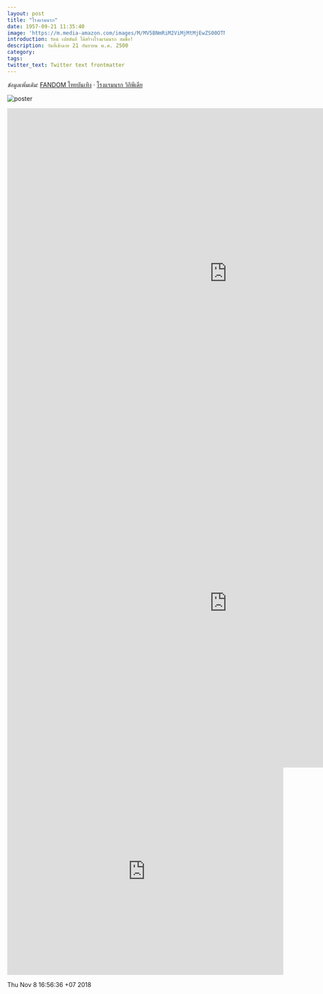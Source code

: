 ```yaml
---
layout: post
title: "โรงแรมนรก"
date: 1957-09-21 11:35:40
image: 'https://m.media-amazon.com/images/M/MV5BNmRiM2ViMjMtMjEwZS00OTNmLTlhNjEtY2NhNjI2MjIyYmQ4XkEyXkFqcGdeQXVyNDkzMDkyOTQ@.jpg'
introduction: รัตน์ เปสตันยี ได้สร้างโรงแรมนรก สมชื่อ!
description: วันที่เข้าฉาย 21 กันยายน พ.ศ. 2500
category:
tags:
twitter_text: Twitter text frontmatter
---
```

*ข้อมูลเพิ่มเติม:* [FANDOM ไทยบันเทิง](http://th.thaibunterng.wikia.com/wiki/%E0%B9%82%E0%B8%A3%E0%B8%87%E0%B9%81%E0%B8%A3%E0%B8%A1%E0%B8%99%E0%B8%A3%E0%B8%81_(2500)) · [โรงแรมนรก วิกิพีเดีย](https://th.wikipedia.org/wiki/%E0%B9%82%E0%B8%A3%E0%B8%87%E0%B9%81%E0%B8%A3%E0%B8%A1%E0%B8%99%E0%B8%A3%E0%B8%81)

![poster](https://res.cloudinary.com/sdees-reallife/image/upload/v1541663631/the-hotel-2500.jpg)

<iframe width="1017" height="763" src="https://www.youtube.com/embed/Rc6H_SWrSc8" frameborder="0" allow="accelerometer; autoplay; encrypted-media; gyroscope; picture-in-picture" allowfullscreen></iframe>

<iframe width="1017" height="763" src="https://www.youtube.com/embed/sqCH5x2HAUk" frameborder="0" allow="accelerometer; autoplay; encrypted-media; gyroscope; picture-in-picture" allowfullscreen></iframe>

<iframe width="640" height="480" src="https://www.youtube.com/embed/1wnKuF8vWRM?list=WL" frameborder="0" allow="accelerometer; autoplay; encrypted-media; gyroscope; picture-in-picture" allowfullscreen></iframe>

Thu Nov  8 16:56:36 +07 2018
